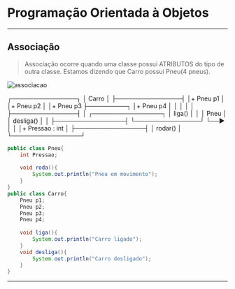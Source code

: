 # Programação Orientada à Objetos
___

## Associação
> Associação ocorre quando uma classe possui ATRIBUTOS do tipo de outra classe.
Estamos dizendo que Carro possui Pneu(4 pneus).

![associacao](../imgs/associacao)

 ┌───────────────┐
 │     Carro     │
 ├───────────────┤
 │+ Pneu p1      │
 │+ Pneu p2      │
 │+ Pneu p3      ├─────────┐
 │+ Pneu p4      │         │
 │               │         │
 ├───────────────┤         │    ┌────────────────┐
 │    liga()     │         │    │      Pneu      │
 │    desliga()  │         │    ├────────────────┤
 └───────────────┘         └──► │                │
                                │+ Pressao : int │
                                ├────────────────┤
                                │     rodar()    │
                                └────────────────┘
```java
public class Pneu{
	int Pressao;
	
	void roda(){
		System.out.println("Pneu em movimento");
	}
}
public class Carro{
	Pneu p1;
	Pneu p2;
	Pneu p3;
	Pneu p4;
	
	void liga(){
		System.out.println("Carro ligado");	
	}
	void desliga(){
		System.out.println("Carro desligado");
	}
}
```

___
